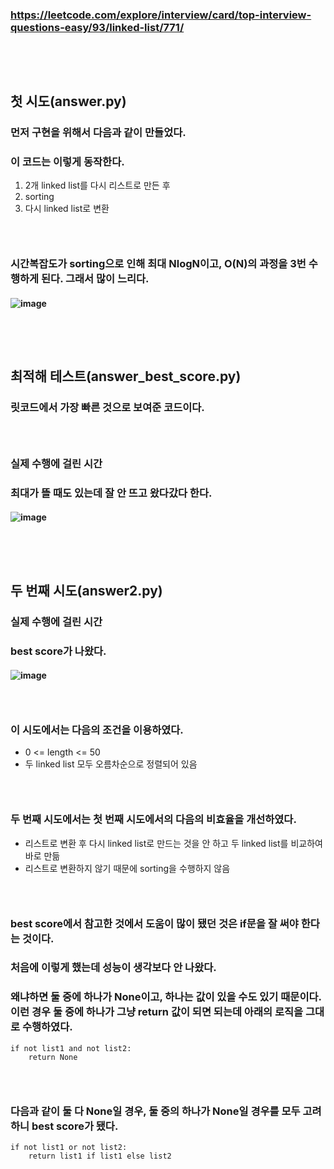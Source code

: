 ### https://leetcode.com/explore/interview/card/top-interview-questions-easy/93/linked-list/771/
### <br/><br/>

## 첫 시도(answer.py)
### 먼저 구현을 위해서 다음과 같이 만들었다.
### 이 코드는 이렇게 동작한다.
1. 2개 linked list를 다시 리스트로 만든 후
2. sorting
3. 다시 linked list로 변환
### <br/>

### 시간복잡도가 sorting으로 인해 최대 NlogN이고, O(N)의 과정을 3번 수행하게 된다. 그래서 많이 느리다.
#### ![image](https://github.com/user-attachments/assets/063b3236-afba-4754-9cfe-56c0ba890001)
### <br/><br/>

## 최적해 테스트(answer_best_score.py)
### 릿코드에서 가장 빠른 것으로 보여준 코드이다.
### <br/>

### 실제 수행에 걸린 시간
### 최대가 뜰 때도 있는데 잘 안 뜨고 왔다갔다 한다.
#### ![image](https://github.com/user-attachments/assets/1e6f2ae8-9fbf-4f7a-a52d-b4b9d4c938f1)
### <br/><br/>

## 두 번째 시도(answer2.py)
### 실제 수행에 걸린 시간
### best score가 나왔다.
#### ![image](https://github.com/user-attachments/assets/9c6aea17-ee7b-480a-bb21-0a8771b06bb8)
### <br/>

### 이 시도에서는 다음의 조건을 이용하였다.
- 0 <= length <= 50
- 두 linked list 모두 오름차순으로 정렬되어 있음
### <br/>

### 두 번째 시도에서는 첫 번째 시도에서의 다음의 비효율을 개선하였다.
- 리스트로 변환 후 다시 linked list로 만드는 것을 안 하고 두 linked list를 비교하여 바로 만듦
- 리스트로 변환하지 않기 때문에 sorting을 수행하지 않음
### <br/>

### best score에서 참고한 것에서 도움이 많이 됐던 것은 if문을 잘 써야 한다는 것이다.
### 처음에 이렇게 했는데 성능이 생각보다 안 나왔다.
### 왜냐하면 둘 중에 하나가 None이고, 하나는 값이 있을 수도 있기 때문이다. 이런 경우 둘 중에 하나가 그냥 return 값이 되면 되는데 아래의 로직을 그대로 수행하였다.
```
if not list1 and not list2:
    return None
```
### <br/>

### 다음과 같이 둘 다 None일 경우, 둘 중의 하나가 None일 경우를 모두 고려하니 best score가 됐다.
```
if not list1 or not list2:
    return list1 if list1 else list2
```
